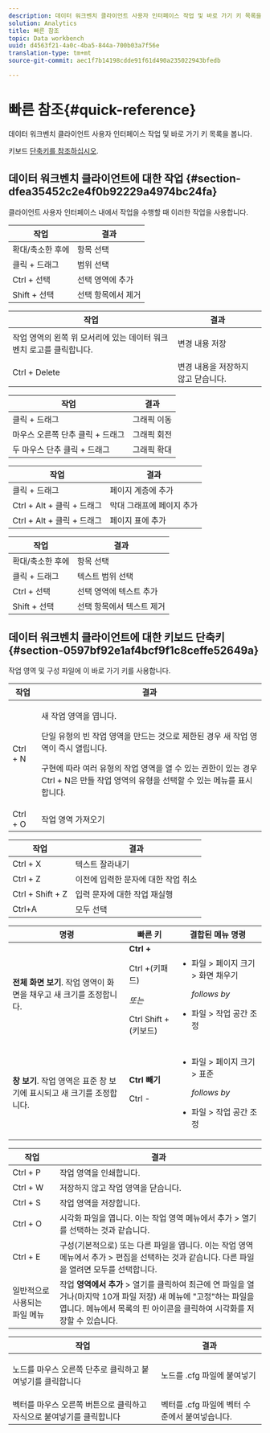 ```yaml
---
description: 데이터 워크벤치 클라이언트 사용자 인터페이스 작업 및 바로 가기 키 목록을 봅니다.
solution: Analytics
title: 빠른 참조
topic: Data workbench
uuid: d4563f21-4a0c-4ba5-844a-700b03a7f56e
translation-type: tm+mt
source-git-commit: aec1f7b14198cdde91f61d490a235022943bfedb

---
```



# 빠른 참조{#quick-reference}

데이터 워크벤치 클라이언트 사용자 인터페이스 작업 및 바로 가기 키 목록을 봅니다.

키보드 [단축키를 참조하십시오](../../../home/c-get-started/c-vis/c-qk-ref.md#section-0597bf92e1af4bcf9f1c8ceffe52649a).

## 데이터 워크벤치 클라이언트에 대한 작업 {#section-dfea35452c2e4f0b92229a4974bc24fa}

클라이언트 사용자 인터페이스 내에서 작업을 수행할 때 이러한 작업을 사용합니다.

| 작업 | 결과 |
|---|---|
| 확대/축소한 후에  | 항목 선택 |
| 클릭 + 드래그 | 범위 선택 |
| Ctrl + 선택 | 선택 영역에 추가 |
| Shift + 선택 | 선택 항목에서 제거 |

<table id="table_468868B713E94F08BFF8F5C468F5100B"> 
 <thead> 
  <tr> 
   <th colname="col1" class="entry"> 작업 </th> 
   <th colname="col2" class="entry"> 결과 </th> 
  </tr> 
 </thead>
 <tbody> 
  <tr> 
   <td colname="col1"> 작업 영역의 왼쪽 위 모서리에 있는 데이터 워크벤치 로고를 클릭합니다. </td> 
   <td colname="col2"> <p>변경 내용 저장 </p> </td> 
  </tr> 
  <tr> 
   <td colname="col1"> Ctrl + Delete </td> 
   <td colname="col2"> 변경 내용을 저장하지 않고 닫습니다. </td> 
  </tr> 
 </tbody> 
</table>

| 작업 | 결과 |
|---|---|
| 클릭 + 드래그 | 그래픽 이동 |
| 마우스 오른쪽 단추 클릭 + 드래그 | 그래픽 회전 |
| 두 마우스 단추 클릭 + 드래그 | 그래픽 확대 |

| 작업 | 결과 |
|---|---|
| 클릭 + 드래그 | 페이지 계층에 추가 |
| Ctrl + Alt + 클릭 + 드래그 | 막대 그래프에 페이지 추가 |
| Ctrl + Alt + 클릭 + 드래그 | 페이지 표에 추가 |

| 작업 | 결과 |
|---|---|
| 확대/축소한 후에  | 항목 선택 |
| 클릭 + 드래그 | 텍스트 범위 선택 |
| Ctrl + 선택 | 선택 영역에 텍스트 추가 |
| Shift + 선택 | 선택 항목에서 텍스트 제거 |

## 데이터 워크벤치 클라이언트에 대한 키보드 단축키 {#section-0597bf92e1af4bcf9f1c8ceffe52649a}

작업 영역 및 구성 파일에 이 바로 가기 키를 사용합니다.

<table id="table_169AD5F75C92449FACEAC64660B4B50D"> 
 <thead> 
  <tr> 
   <th colname="col1" class="entry"> 작업 </th> 
   <th colname="col2" class="entry"> 결과 </th> 
  </tr>
 </thead>
 <tbody> 
  <tr> 
   <td colname="col1"> Ctrl + N </td> 
   <td colname="col2"> <p>새 작업 영역을 엽니다. </p> <p>단일 유형의 빈 작업 영역을 만드는 것으로 제한된 경우 새 작업 영역이 즉시 열립니다. </p> <p>구현에 따라 여러 유형의 작업 영역을 열 수 있는 권한이 있는 경우 Ctrl + N은 만들 작업 영역의 유형을 선택할 수 있는 메뉴를 표시합니다. </p> </td> 
  </tr> 
  <tr> 
   <td colname="col1"> Ctrl + O </td> 
   <td colname="col2"> 작업 영역 가져오기 </td> 
  </tr> 
 </tbody> 
</table>

| 작업 | 결과 |
|---|---|
| Ctrl + X | 텍스트 잘라내기 |
| Ctrl + Z | 이전에 입력한 문자에 대한 작업 취소 |
| Ctrl + Shift + Z | 입력 문자에 대한 작업 재실행 |
| Ctrl+A | 모두 선택 |

<table id="table_A01C514C99F043338D183A6839E03DEA"> 
 <thead> 
  <tr> 
   <th colname="col1" class="entry"> 명령 </th> 
   <th colname="col2" class="entry"> 빠른 키 </th> 
   <th colname="col3" class="entry"> 결합된 메뉴 명령 </th> 
  </tr>
 </thead>
 <tbody> 
  <tr> 
   <td colname="col1"><b>전체 화면 보기</b>. 작업 영역이 화면을 채우고 새 크기를 조정합니다. </td> 
   <td colname="col2"><b>Ctrl +</b> <p>Ctrl +(키패드) </p> <p><i>또는</i> </p> <p>Ctrl Shift +(키보드) </p> </td> 
   <td colname="col3"> 
    <ul id="ul_C7C731B894D946D9916F50806F015857"> 
     <li id="li_452B4C119B1A40038A408CFFC53653A9">파일 &gt; 페이지 크기 &gt; 화면 채우기 <p><i>follows by</i> </p> </li> 
     <li id="li_DE9B8B31B9F24A6AA68A1D0DB886B501">파일 &gt; 작업 공간 조정 </li> 
    </ul> </td> 
  </tr> 
  <tr> 
   <td colname="col1"><b>창 보기</b>. 작업 영역은 표준 창 보기에 표시되고 새 크기를 조정합니다. </td> 
   <td colname="col2"><b>Ctrl 빼기</b> <p>Ctrl - </p> </td> 
   <td colname="col3"> 
    <ul id="ul_3474B9EFD69343C09BC84E485D896C28"> 
     <li id="li_820BAED76FF24A5785E6D89C5C692DD5">파일 &gt; 페이지 크기 &gt; 표준 <p><i>follows by</i> </p> </li> 
     <li id="li_337789F282CE4C2C990C67B115782454">파일 &gt; 작업 공간 조정 </li> 
    </ul> </td> 
  </tr> 
 </tbody> 
</table>

| 작업 | 결과 |
|---|---|
| Ctrl + P | 작업 영역을 인쇄합니다. |
| Ctrl + W | 저장하지 않고 작업 영역을 닫습니다. |
| Ctrl + S | 작업 영역을 저장합니다. |
| Ctrl + O | 시각화 파일을 엽니다. 이는 작업 영역 메뉴에서 추가 > 열기를 선택하는 것과 같습니다. |
| Ctrl + E | 구성(기본적으로) 또는 다른 파일을 엽니다. 이는 작업 영역 메뉴에서 추가 > 편집을 선택하는 것과 같습니다. 다른 파일을 열려면 모두를 선택합니다. |
| 일반적으로 사용되는 파일 메뉴 | 작업 **영역에서 추가** > 열기를 클릭하여 최근에 연 파일을 열거나(마지막 10개 파일 저장) 새 메뉴에 &quot;고정&quot;하는 파일을 엽니다. 메뉴에서 목록의 핀 아이콘을 클릭하여 시각화를 저장할 수 있습니다. |

<table id="table_99414A5999F94A2EAB2BBBA27EE487F5"> 
 <thead> 
  <tr> 
   <th colname="col1" class="entry"> 작업 </th> 
   <th colname="col2" class="entry"> 결과 </th> 
  </tr>
 </thead>
 <tbody> 
  <tr> 
   <td colname="col1"> <p>노드를 마우스 오른쪽 단추로 클릭하고 <span class="uicontrol"> 붙여넣기를 클릭합니다</span> </p> </td> 
   <td colname="col2"> <p>노드를 <span class="filepath"> .cfg</span> 파일에 붙여넣기 </p> </td> 
  </tr> 
  <tr> 
   <td colname="col1">벡터를 마우스 오른쪽 버튼으로 클릭하고 <span class="uicontrol"> 자식으로 붙여넣기를 클릭합니다</span> </td> 
   <td colname="col2">벡터를 <span class="filepath"> .cfg</span> 파일에 벡터 수준에서 붙여넣습니다. </td> 
  </tr> 
 </tbody> 
</table>

